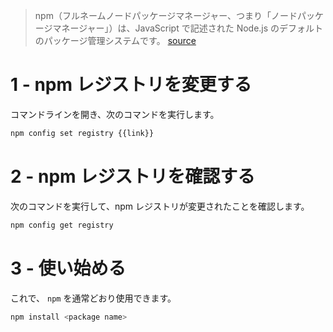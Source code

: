 > npm（フルネームノードパッケージマネージャー、つまり「ノードパッケージマネージャー」）は、JavaScript で記述された Node.js のデフォルトのパッケージ管理システムです。
[source](https://zh.wikipedia.org/wiki/Npm)

# 1 - npm レジストリを変更する
コマンドラインを開き、次のコマンドを実行します。

```bash
npm config set registry {{link}}
```

# 2 - npm レジストリを確認する
次のコマンドを実行して、npm レジストリが変更されたことを確認します。

```bash
npm config get registry
```

# 3 - 使い始める
これで、 `npm` を通常どおり使用できます。

```bash
npm install <package name>
```
